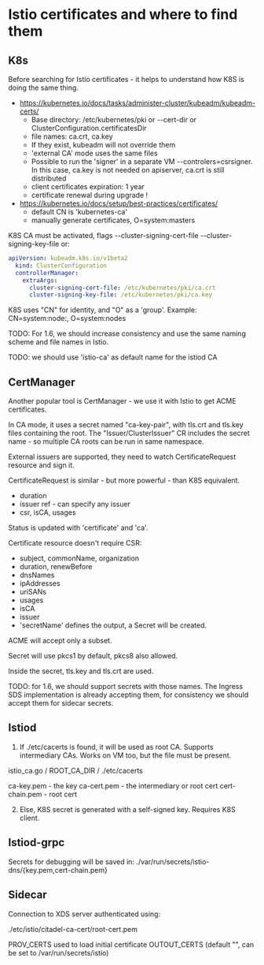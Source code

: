 # Istio certificates and where to find them

## K8s

Before searching for Istio certificates - it helps to understand how K8S is doing the same thing.

- https://kubernetes.io/docs/tasks/administer-cluster/kubeadm/kubeadm-certs/
    - Base directory: /etc/kubernetes/pki or --cert-dir or ClusterConfiguration.certificatesDir
    - file names: ca.crt, ca.key
    - If they exist, kubeadm will not override them 
    - 'external CA' mode uses the same files
    - Possible to run the 'signer' in a separate VM --controlers=csrsigner. In this case, ca.key is not needed 
    on apiserver, ca.crt is still distributed 
    - client certificates expiration: 1 year
    - certificate renewal during upgrade !
- https://kubernetes.io/docs/setup/best-practices/certificates/
    - default CN is 'kubernetes-ca'
    - manually generate certificates, O=system:masters

K8S CA must be activated, flags --cluster-signing-cert-file --cluster-signing-key-file or:

```yaml
apiVersion: kubeadm.k8s.io/v1beta2
  kind: ClusterConfiguration
  controllerManager:
    extraArgs:
      cluster-signing-cert-file: /etc/kubernetes/pki/ca.crt
      cluster-signing-key-file: /etc/kubernetes/pki/ca.key
```

K8S uses "CN" for identity, and "O" as a 'group'. Example:  CN=system:node:<nodeName>, O=system:nodes

TODO: For 1.6, we should increase consistency and use the same naming scheme and file names in Istio.

TODO: we should use 'istio-ca' as default name for the istiod CA


## CertManager

Another popular tool is CertManager - we use it with Istio to get ACME certificates.

In CA mode, it uses a secret named "ca-key-pair", with tls.crt and tls.key files containing the root.
The "Issuer/ClusterIssuer" CR includes the secret name - so multiple CA roots can be run in same namespace.

External issuers are supported, they need to watch CertificateRequest resource and sign it.

CertificateRequest is similar - but more powerful - than K8S equivalent.
- duration
- issuer ref - can specify any issuer
- csr, isCA, usages

Status is updated with 'certificate' and 'ca'.

Certificate resource doesn't require CSR:
- subject, commonName, organization
- duration, renewBefore
- dnsNames
- ipAddresses
- uriSANs
- usages
- isCA
- issuer 
- 'secretName' defines the output, a Secret will be created.

ACME will accept only a subset.

Secret will use pkcs1 by default, pkcs8 also allowed.

Inside the secret, tls.key and tls.crt are used.

TODO: for 1.6, we should support secrets with those names. The Ingress SDS implementation is already accepting them,
for consistency we should accept them for sidecar secrets.

## Istiod 

1. If ./etc/cacerts is found, it will be used as root CA. Supports intermediary CAs. 
Works on VM too, but the file must be present. 

istio_ca.go / ROOT_CA_DIR / ./etc/cacerts

ca-key.pem - the key
ca-cert.pem - the intermediary or root cert
cert-chain.pem - root cert

2. Else, K8S secret is generated with a self-signed key. Requires K8S client.

## Istiod-grpc

Secrets for debugging will be saved in:
./var/run/secrets/istio-dns/{key.pem,cert-chain.pem}

## Sidecar

Connection to XDS server authenticated using:

./etc/istio/citadel-ca-cert/root-cert.pem


PROV_CERTS used to load initial certificate
OUTOUT_CERTS (default "", can be set to /var/run/secrets/istio)
